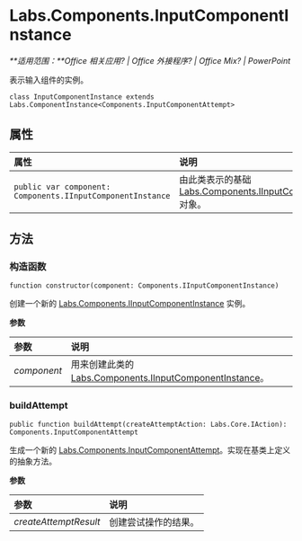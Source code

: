 
# <a name="labs.components.inputcomponentinstance"></a>Labs.Components.InputComponentInstance

 _**适用范围：**Office 相关应用? | Office 外接程序? | Office Mix? | PowerPoint_

表示输入组件的实例。

```
class InputComponentInstance extends Labs.ComponentInstance<Components.InputComponentAttempt>
```


## <a name="properties"></a>属性


|属性|说明|
|:-----|:-----|
| `public var component: Components.IInputComponentInstance`|由此类表示的基础 [Labs.Components.IInputComponentInstance](../../reference/office-mix/labs.components.iinputcomponentinstance.md) 对象。|

## <a name="methods"></a>方法




### <a name="constructor"></a>构造函数

 `function constructor(component: Components.IInputComponentInstance)`

创建一个新的 [Labs.Components.IInputComponentInstance](../../reference/office-mix/labs.components.iinputcomponentinstance.md) 实例。

 **参数**


|参数|说明|
|:-----|:-----|
| _component_|用来创建此类的 [Labs.Components.IInputComponentInstance](../../reference/office-mix/labs.components.iinputcomponentinstance.md)。|

### <a name="buildattempt"></a>buildAttempt

 `public function buildAttempt(createAttemptAction: Labs.Core.IAction): Components.InputComponentAttempt`

生成一个新的 [Labs.Components.InputComponentAttempt](../../reference/office-mix/labs.components.inputcomponentattempt.md)。实现在基类上定义的抽象方法。

 **参数**


|参数|说明|
|:-----|:-----|
| _createAttemptResult_|创建尝试操作的结果。|
